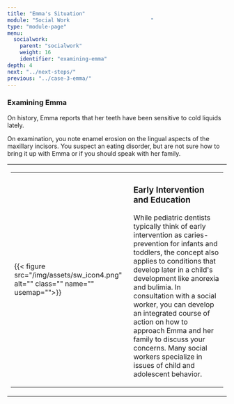 ```yaml
---
title: "Emma's Situation"
module: "Social Work                          "
type: "module-page"
menu:
  socialwork:
    parent: "socialwork"
    weight: 16
    identifier: "examining-emma"
depth: 4
next: "../next-steps/"
previous: "../case-3-emma/"
---
```

<div class="pageblock"><h3>Examining Emma</h3><div class="maintext"><p>On history, Emma reports that her teeth have been sensitive to cold liquids lately.</p>
<p>On examination, you note enamel erosion on the lingual aspects of the maxillary incisors. You suspect an eating disorder, but are not sure how to bring it up with Emma or if you should speak with her family.</p></div>
</div><div class="pageblock"><table>
<tr>
<td>
<table class="noborders">
<tr>
<td>
{{< figure src="/img/assets/sw_icon4.png" alt="" class="" name="" usemap="">}}</td>
<td>
<h3>Early Intervention and Education</h3>
<div class="maintext"><p>While pediatric dentists typically think of early intervention as caries-prevention for infants and toddlers, the concept also applies to conditions that develop later in a child's development like anorexia and bulimia. In consultation with a social worker, you can develop an integrated course of action on how to approach Emma and her family to discuss your concerns. Many social workers specialize in issues of child and adolescent behavior.</p>
</div></td>
</tr>
</table>
</td>
</tr>
</table>
</div>